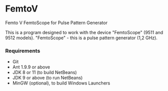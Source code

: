 # FemtoV
Femto V FemtoScope for Pulse Pattern Generator

This is a program designed to work with the device "FemtoScope" (9511 and 9512 models).
"FemtoScope" - this is a pulse pattern generator (1,2 GHz).

### Requirements

  * Git
  * Ant 1.9.9 or above
  * JDK 8 or 11 (to build NetBeans)
  * JDK 9 or above (to run NetBeans)
  * MinGW (optional), to build Windows Launchers
